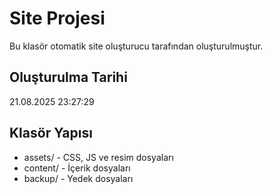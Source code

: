 # Site Projesi

Bu klasör otomatik site oluşturucu tarafından oluşturulmuştur.

## Oluşturulma Tarihi
21.08.2025 23:27:29

## Klasör Yapısı
- assets/ - CSS, JS ve resim dosyaları
- content/ - İçerik dosyaları
- backup/ - Yedek dosyaları
